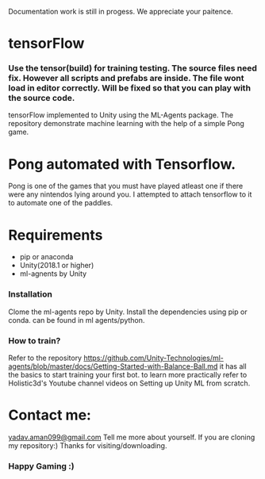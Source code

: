 Documentation work is still in progess. We appreciate your paitence.

# tensorFlow
### Use the tensor(build) for training testing. The source files need fix. However all scripts and prefabs are inside. The file wont load in editor correctly. Will be fixed so that you can play with the source code. 
tensorFlow implemented to Unity using the ML-Agents package. The repository demonstrate machine learning with the help of a simple Pong game. 
# Pong automated with Tensorflow.

Pong is one of the games that you must have played atleast one if there were any nintendos lying around you. I attempted to attach tensorflow to it to automate one of the paddles.


# Requirements

  - pip or anaconda
  - Unity(2018.1 or higher)
  - ml-agnents by Unity
### Installation
Clome the ml-agents repo by Unity.
Install the dependencies using pip or conda. can be found in ml agents/python.

### How to train?

Refer to the repository https://github.com/Unity-Technologies/ml-agents/blob/master/docs/Getting-Started-with-Balance-Ball.md
it has all the basics to start training your first bot.
to learn more practically refer to Holistic3d's Youtube channel videos on Setting up Unity ML from scratch.

# Contact me: 
yadav.aman099@gmail.com
Tell me more about yourself. If you are cloning my repository:)
Thanks for visiting/downloading. 
### Happy Gaming :)
